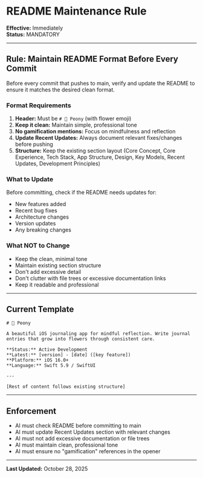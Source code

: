 # README Maintenance Rule

**Effective:** Immediately  
**Status:** MANDATORY

---

## Rule: Maintain README Format Before Every Commit

Before every commit that pushes to main, verify and update the README to ensure it matches the desired clean format.

### Format Requirements

1. **Header:** Must be `# 🌸 Peony` (with flower emoji)
2. **Keep it clean:** Maintain simple, professional tone
3. **No gamification mentions:** Focus on mindfulness and reflection
4. **Update Recent Updates:** Always document relevant fixes/changes before pushing
5. **Structure:** Keep the existing section layout (Core Concept, Core Experience, Tech Stack, App Structure, Design, Key Models, Recent Updates, Development Principles)

### What to Update

Before committing, check if the README needs updates for:
- New features added
- Recent bug fixes
- Architecture changes
- Version updates
- Any breaking changes

### What NOT to Change

- Keep the clean, minimal tone
- Maintain existing section structure
- Don't add excessive detail
- Don't clutter with file trees or excessive documentation links
- Keep it readable and professional

---

## Current Template

```
# 🌸 Peony 

A beautiful iOS journaling app for mindful reflection. Write journal entries that grow into flowers through consistent care.

**Status:** Active Development  
**Latest:** [version] - [date] ([key feature])  
**Platform:** iOS 16.0+  
**Language:** Swift 5.9 / SwiftUI

---

[Rest of content follows existing structure]
```

---

## Enforcement

- AI must check README before committing to main
- AI must update Recent Updates section with relevant changes
- AI must not add excessive documentation or file trees
- AI must maintain clean, professional tone
- AI must ensure no "gamification" references in the opener

---

**Last Updated:** October 28, 2025

